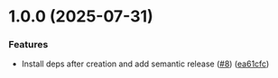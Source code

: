 # 1.0.0 (2025-07-31)


### Features

* Install deps after creation and add semantic release ([#8](https://github.com/its-anas/create-simple-ts/issues/8)) ([ea61cfc](https://github.com/its-anas/create-simple-ts/commit/ea61cfce96cd89e093e32f31ae0e05783b50d0ae))
